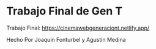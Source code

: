 # Trabajo Final de Gen T 

Trabajo Final: https://cinemawebgeneraciont.netlify.app/

Hecho Por Joaquin Fonturbel y Agustin Medina

